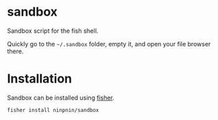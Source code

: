 # sandbox

Sandbox script for the fish shell.

Quickly go to the ```~/.sandbox``` folder, empty it, and open your file browser there.

# Installation

Sandbox can be installed using [fisher](https://github.com/jorgebucaran/fisher).

```fish
fisher install ninpnin/sandbox
```
